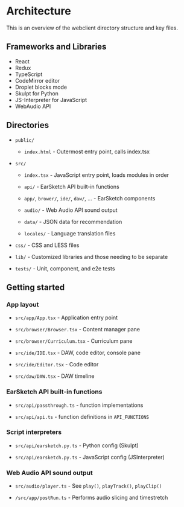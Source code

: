 # Architecture

This is an overview of the webclient directory structure and key files.


## Frameworks and Libraries

- React
- Redux
- TypeScript
- CodeMirror editor
- Droplet blocks mode
- Skulpt for Python
- JS-Interpreter for JavaScript
- WebAudio API


## Directories

- `public/`

    - `index.html` - Outermost entry point, calls index.tsx

- `src/`

    - `index.tsx` - JavaScript entry point, loads modules in order

    - `api/` - EarSketch API built-in functions

    - `app/`, `brower/`, `ide/`, `daw/`, ... - EarSketch components

    - `audio/` - Web Audio API sound output

    - `data/` - JSON data for recommendation

    - `locales/` - Language translation files

- `css/` - CSS and LESS files

- `lib/` - Customized libraries and those needing to be separate

- `tests/` - Unit, component, and e2e tests


## Getting started

### App layout

- `src/app/App.tsx` - Application entry point

- `src/browser/Browser.tsx` - Content manager pane

- `src/browser/Curriculum.tsx` - Curriculum pane

- `src/ide/IDE.tsx` - DAW, code editor, console pane

- `src/ide/Editor.tsx` - Code editor

- `src/daw/DAW.tsx` - DAW timeline

### EarSketch API built-in functions

- `src/api/passthrough.ts` - function implementations

- `src/api/api.ts` - function definitions in `API_FUNCTIONS`

### Script interpreters

- `src/api/earsketch.py.ts` - Python config (Skulpt)

- `src/api/earsketch.py.ts` - JavaScript config (JSInterpreter)

### Web Audio API sound output

- `src/audio/player.ts` - See `play()`, `playTrack()`, `playClip()`

- `/src/app/postRun.ts` - Performs audio slicing and timestretch
